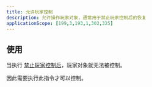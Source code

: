 ```yaml
---
title: 允许玩家控制
description: 允许操作玩家对象，通常用于禁止玩家控制后的恢复
applicationScope: [199,3,193,1,302,325]
---
```


## 使用

当执行 [禁止玩家控制后](./bancontrol)，玩家对象就无法被控制。

因此需要执行此指令才可以控制。
